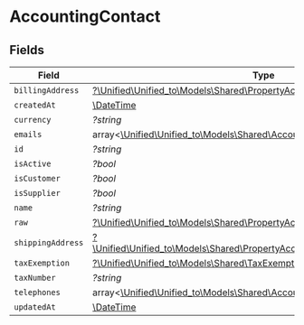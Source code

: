 # AccountingContact


## Fields

| Field                                                                                                                                          | Type                                                                                                                                           | Required                                                                                                                                       | Description                                                                                                                                    |
| ---------------------------------------------------------------------------------------------------------------------------------------------- | ---------------------------------------------------------------------------------------------------------------------------------------------- | ---------------------------------------------------------------------------------------------------------------------------------------------- | ---------------------------------------------------------------------------------------------------------------------------------------------- |
| `billingAddress`                                                                                                                               | [?\Unified\Unified_to\Models\Shared\PropertyAccountingContactBillingAddress](../../Models/Shared/PropertyAccountingContactBillingAddress.md)   | :heavy_minus_sign:                                                                                                                             | N/A                                                                                                                                            |
| `createdAt`                                                                                                                                    | [\DateTime](https://www.php.net/manual/en/class.datetime.php)                                                                                  | :heavy_minus_sign:                                                                                                                             | N/A                                                                                                                                            |
| `currency`                                                                                                                                     | *?string*                                                                                                                                      | :heavy_minus_sign:                                                                                                                             | N/A                                                                                                                                            |
| `emails`                                                                                                                                       | array<[\Unified\Unified_to\Models\Shared\AccountingEmail](../../Models/Shared/AccountingEmail.md)>                                             | :heavy_minus_sign:                                                                                                                             | N/A                                                                                                                                            |
| `id`                                                                                                                                           | *?string*                                                                                                                                      | :heavy_minus_sign:                                                                                                                             | N/A                                                                                                                                            |
| `isActive`                                                                                                                                     | *?bool*                                                                                                                                        | :heavy_minus_sign:                                                                                                                             | N/A                                                                                                                                            |
| `isCustomer`                                                                                                                                   | *?bool*                                                                                                                                        | :heavy_minus_sign:                                                                                                                             | N/A                                                                                                                                            |
| `isSupplier`                                                                                                                                   | *?bool*                                                                                                                                        | :heavy_minus_sign:                                                                                                                             | N/A                                                                                                                                            |
| `name`                                                                                                                                         | *?string*                                                                                                                                      | :heavy_minus_sign:                                                                                                                             | N/A                                                                                                                                            |
| `raw`                                                                                                                                          | [?\Unified\Unified_to\Models\Shared\PropertyAccountingContactRaw](../../Models/Shared/PropertyAccountingContactRaw.md)                         | :heavy_minus_sign:                                                                                                                             | N/A                                                                                                                                            |
| `shippingAddress`                                                                                                                              | [?\Unified\Unified_to\Models\Shared\PropertyAccountingContactShippingAddress](../../Models/Shared/PropertyAccountingContactShippingAddress.md) | :heavy_minus_sign:                                                                                                                             | N/A                                                                                                                                            |
| `taxExemption`                                                                                                                                 | [?\Unified\Unified_to\Models\Shared\TaxExemption](../../Models/Shared/TaxExemption.md)                                                         | :heavy_minus_sign:                                                                                                                             | N/A                                                                                                                                            |
| `taxNumber`                                                                                                                                    | *?string*                                                                                                                                      | :heavy_minus_sign:                                                                                                                             | N/A                                                                                                                                            |
| `telephones`                                                                                                                                   | array<[\Unified\Unified_to\Models\Shared\AccountingTelephone](../../Models/Shared/AccountingTelephone.md)>                                     | :heavy_minus_sign:                                                                                                                             | N/A                                                                                                                                            |
| `updatedAt`                                                                                                                                    | [\DateTime](https://www.php.net/manual/en/class.datetime.php)                                                                                  | :heavy_minus_sign:                                                                                                                             | N/A                                                                                                                                            |
